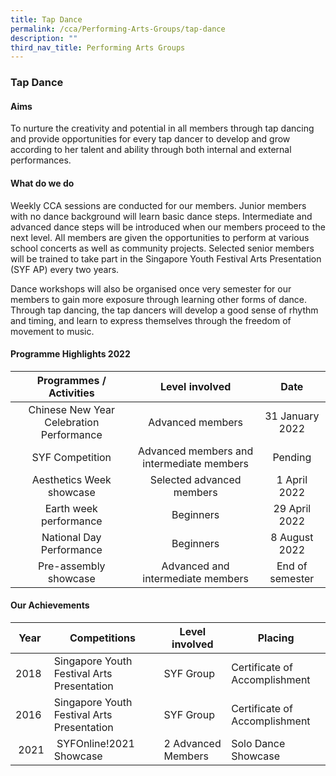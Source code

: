 ```yaml
---
title: Tap Dance
permalink: /cca/Performing-Arts-Groups/tap-dance
description: ""
third_nav_title: Performing Arts Groups
---
```

### Tap Dance

#### Aims

To nurture the creativity and potential in all members through tap dancing and provide opportunities for every tap dancer to develop and grow according to her talent and ability through both internal and external performances.

#### What do we do

Weekly CCA sessions are conducted for our members. Junior members with no dance background will learn basic dance steps. Intermediate and advanced dance steps will be introduced when our members proceed to the next level. All members are given the opportunities to perform at various school concerts as well as community projects. Selected senior members will be trained to take part in the Singapore Youth Festival Arts Presentation (SYF AP) every two years.   
  

Dance workshops will also be organised once very semester for our members to gain more exposure through learning other forms of dance. Through tap dancing, the tap dancers will develop a good sense of rhythm and timing, and learn to express themselves through the freedom of movement to music.

#### Programme Highlights 2022

| Programmes /  Activities 	| Level involved 	| Date 	|
|:---:	|:---:	|:---:	|
| Chinese New Year Celebration Performance 	| Advanced members 	| 31 January 2022 	|
|  SYF Competition 	| Advanced members and intermediate members 	|  Pending 	|
|  Aesthetics Week showcase 	| Selected advanced members   	| 1 April 2022  	|
|  Earth week performance 	|  Beginners 	| 29 April 2022  	|
|  National Day Performance 	|  Beginners 	| 8 August 2022  	|
| Pre-assembly showcase 	| Advanced and intermediate members 	| End of semester 	|

#### Our Achievements

| Year | Competitions  | Level involved | Placing |
| --- | --- | --- | --- |
| 2018 | Singapore Youth Festival Arts Presentation | SYF Group | Certificate of Accomplishment |
| 2016 | Singapore Youth Festival Arts Presentation | SYF Group | Certificate of Accomplishment |
|  2021 |  SYFOnline!2021 Showcase | 2 Advanced Members  | Solo Dance Showcase |



